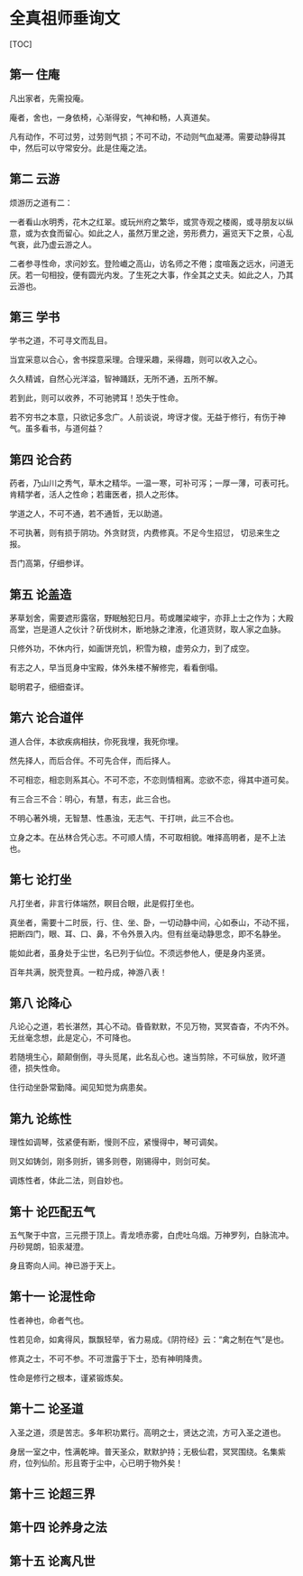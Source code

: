 
# 全真祖师垂询文

[TOC]

## 第一 住庵

凡出家者，先需投庵。

庵者，舍也，一身依椅，心渐得安，气神和畅，人真道矣。

凡有动作，不可过劳，过劳则气损；不可不动，不动则气血凝滞。需要动静得其中，然后可以守常安分。此是住庵之法。

## 第二 云游

烦游历之道有二：

一者看山水明秀，花木之红翠。或玩州府之繁华，或赏寺观之楼阁，或寻朋友以纵意，或为衣食而留心。如此之人，虽然万里之途，劳形费力，遍览天下之景，心乱气衰，此乃虚云游之人。

二者参寻性命，求问妙玄。登险巇之高山，访名师之不倦；度喧轰之远水，问道无厌。若一句相投，便有圆光内发。了生死之大事，作全其之丈夫。如此之人，乃其云游也。

## 第三 学书

学书之道，不可寻文而乱目。

当宜采意以合心，舍书探意采理。合理采趣，采得趣，则可以收入之心。

久久精诚，自然心光洋溢，智神踊跃，无所不通，五所不解。

若到此，则可以收养，不可驰骋耳！恐失于性命。

若不穷书之本意，只欲记多念广。人前谈说，垮讶才俊。无益于修行，有伤于神气。虽多看书，与道何益？

## 第四 论合药

药者，乃山川之秀气，草木之精华。一温一寒，可补可泻；一厚一薄，可表可托。肯精学者，活人之性命；若庸医者，损人之形体。

学道之人，不可不通，若不通哲，无以助道。

不可执著，则有损于阴功。外贪财货，内费修真。不足今生招愆， 切忌来生之报。

吾门高第，仔细参详。

## 第五 论盖造

茅草划舍，需要遮形露宿，野眠触犯日月。苟或雕梁峻宇，亦菲上士之作为；大殿高堂，岂是道人之伙计？斫伐树木，断地脉之津液，化道货财，取人家之血脉。

只修外功，不休内行，如画饼充饥，积雪为粮，虚劳众力，到了成空。

有志之人，早当觅身中宝殿，体外朱楼不解修完，看看倒塌。

聪明君子，细细查详。

## 第六 论合道伴

道人合伴，本欲疾病相扶，你死我埋，我死你埋。

然先择人，而后合伴。不可先合伴，而后择人。

不可相恋，相恋则系其心。不可不恋，不恋则情相离。恋欲不恋，得其中道可矣。

有三合三不合：明心，有慧，有志，此三合也。

不明心著外境，无智慧、性愚浊，无志气、干打哄，此三不合也。

立身之本。在丛林合凭心志。不可顺人情，不可取相貌。唯择高明者，是不上法也。

## 第七 论打坐

凡打坐者，非言行体端然，瞑目合眼，此是假打坐也。

真坐者，需要十二时辰，行、住、坐、卧，一切动静中间，心如泰山，不动不摇，把断四门，眼、耳、口、鼻，不令外景入内。但有丝毫动静思念，即不名静坐。

能如此者，虽身处于尘世，名已列于仙位。不须远参他人，便是身内圣贤。

百年共满，脱壳登真。一粒丹成，神游八表！

## 第八 论降心

凡论心之道，若长湛然，其心不动。昏昏默默，不见万物，冥冥杳杳，不内不外。无丝毫念想，此是定心，不可降也。

若随境生心，颠颠倒倒，寻头觅尾，此名乱心也。速当剪除，不可纵放，败坏道德，损失性命。

住行动坐卧常勤降。闻见知觉为病患矣。

## 第九 论练性

理性如调琴，弦紧便有断，慢则不应，紧慢得中，琴可调矣。

则又如铸剑，刚多则折，锡多则卷，刚锡得中，则剑可矣。

调炼性者，体此二法，则自妙也。

## 第十 论匹配五气

五气聚于中宫，三元攒于顶上。青龙喷赤雾，白虎吐乌烟。万神罗列，白脉流冲。丹砂晃朗，铅汞凝澄。

身且寄向人间。神已游于天上。

## 第十一 论混性命

性者神也，命者气也。

性若见命，如禽得风，飘飘轻举，省力易成。《阴符经》云：“禽之制在气”是也。

修真之士，不可不参。不可泄露于下士，恐有神明降贵。

性命是修行之根本，谨紧锻炼矣。

## 第十二 论圣道

入圣之道，须是苦志。多年积功累行。高明之士，贤达之流，方可入圣之道也。

身居一室之中，性满乾坤。普天圣众，默默护持；无极仙君，冥冥围绕。名集紫府，位列仙阶。形且寄于尘中，心已明于物外矣！

## 第十三 论超三界
## 第十四 论养身之法
## 第十五 论离凡世

